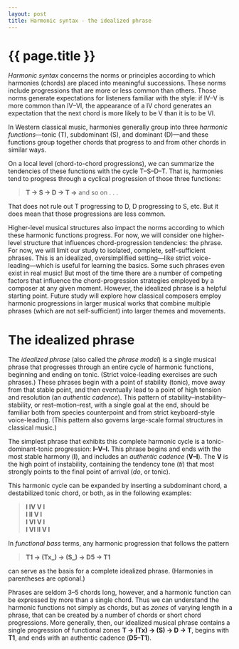 ```yaml
---
layout: post
title: Harmonic syntax - the idealized phrase
---
```


{{ page.title }}
================

*Harmonic syntax* concerns the norms or principles according to which harmonies (chords) are placed into meaningful successions. These norms include progressions that are more or less common than others. Those norms generate expectations for listeners familiar with the style: if IV–V is more common than IV–VI, the appearance of a IV chord generates an expectation that the next chord is more likely to be V than it is to be VI.

In Western classical music, harmonies generally group into three *harmonic functions*—tonic (T), subdominant (S), and dominant (D)—and these functions group together chords that progress to and from other chords in similar ways. 

On a local level (chord-to-chord progressions), we can summarize the tendencies of these functions with the cycle T–S–D–T. That is, harmonies tend to progress through a cyclical progression of those three functions:

> **T → S → D → T →** and so on . . .

That does not rule out T progressing to D, D progressing to S, etc. But it does mean that those progressions are less common.

Higher-level musical structures also impact the norms according to which these harmonic functions progress. For now, we will consider one higher-level structure that influences chord-progression tendencies: the phrase. For now, we will limit our study to isolated, complete, self-sufficient phrases. This is an idealized, oversimplified setting—like strict voice-leading—which is useful for learning the basics. Some such phrases even exist in real music! But most of the time there are a number of competing factors that influence the chord-progression strategies employed by a composer at any given moment. However, the idealized phrase is a helpful starting point. Future study will explore how classical composers employ harmonic progressions in larger musical works that combine multiple phrases (which are not self-sufficient) into larger themes and movements.

# The idealized phrase #

The *idealized phrase* (also called the *phrase model*) is a single musical phrase that progresses through an entire cycle of harmonic functions, beginning and ending on tonic. (Strict voice-leading exercises are such phrases.) These phrases begin with a point of stability (tonic), move away from that stable point, and then eventually lead to a point of high tension and resolution (an *authentic cadence*). This pattern of stability–instability–stability, or rest–motion–rest, with a single goal at the end, should be familiar both from species counterpoint and from strict keyboard-style voice-leading. (This pattern also governs large-scale formal structures in classical music.)

The simplest phrase that exhibits this complete harmonic cycle is a tonic-dominant-tonic progression: **I–V–I.** This phrase begins and ends with the most stable harmony (**I**), and includes an *authentic cadence* (**V–I**). The **V** is the high point of instability, containing the tendency tone (*ti*) that most strongly points to the final point of arrival (*do*, or tonic).

This harmonic cycle can be expanded by inserting a subdominant chord, a destabilized tonic chord, or both, as in the following examples: 

> **I IV V I**  
> **I II V I**  
> **I VI V I**  
> **I VI II V I**

In *functional bass* terms, any harmonic progression that follows the pattern

> **T1 → (Tx_) → (S_) → D5 → T1**

can serve as the basis for a complete idealized phrase. (Harmonies in parentheses are optional.)

Phrases are seldom 3–5 chords long, however, and a harmonic function can be expressed by more than a single chord. Thus we can understand the harmonic functions not simply as chords, but as *zones* of varying length in a phrase, that can be created by a number of chords or short chord progressions. More generally, then, our idealized musical phrase contains a single progression of functional zones **T → (Tx) → (S) → D → T**, begins with **T1**, and ends with an authentic cadence (**D5–T1**).